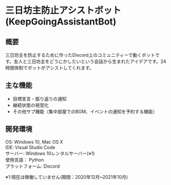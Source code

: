 # 三日坊主防止アシストボット(KeepGoingAssistantBot)
## 概要
三日坊主を防止するために作ったDiscord上のコミュニティーで動くボットです。友人と三日坊主をどうにかしたいという会話から生まれたアイデアです。24時間体制でボットがアシストしてくれます。

## 主な機能
* 目標宣言・振り返りの通知
* 継続状態の視覚化
* その他サブ機能（集中部屋でのBGM、イベントの通知を予約する機能）

## 開発環境
OS: Windows 10, Mac OS X  
IDE: Visual Studio Code   
サーバー: Windows 10レンタルサーバー(※1)    
使用言語： Python  
プラットフォーム: Discord     

※1:現在は稼働していません(期間：2020年12月~2021年10月)
